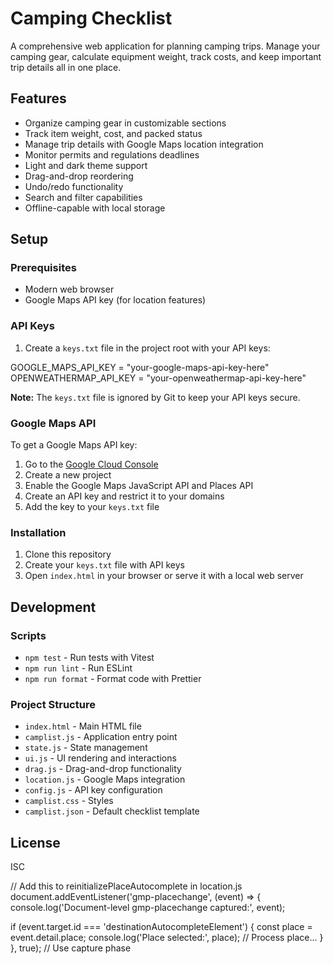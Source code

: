 # Camping Checklist

A comprehensive web application for planning camping trips. Manage your camping gear, calculate equipment weight, track costs, and keep important trip details all in one place.

## Features

- Organize camping gear in customizable sections
- Track item weight, cost, and packed status
- Manage trip details with Google Maps location integration
- Monitor permits and regulations deadlines
- Light and dark theme support
- Drag-and-drop reordering
- Undo/redo functionality
- Search and filter capabilities
- Offline-capable with local storage

## Setup

### Prerequisites

- Modern web browser
- Google Maps API key (for location features)

### API Keys

1. Create a `keys.txt` file in the project root with your API keys:

GOOGLE_MAPS_API_KEY = "your-google-maps-api-key-here"
OPENWEATHERMAP_API_KEY = "your-openweathermap-api-key-here"

**Note:** The `keys.txt` file is ignored by Git to keep your API keys secure.

### Google Maps API

To get a Google Maps API key:

1. Go to the [Google Cloud Console](https://console.cloud.google.com/)
2. Create a new project
3. Enable the Google Maps JavaScript API and Places API
4. Create an API key and restrict it to your domains
5. Add the key to your `keys.txt` file

### Installation

1. Clone this repository
2. Create your `keys.txt` file with API keys
3. Open `index.html` in your browser or serve it with a local web server

## Development

### Scripts

- `npm test` - Run tests with Vitest
- `npm run lint` - Run ESLint
- `npm run format` - Format code with Prettier

### Project Structure

- `index.html` - Main HTML file
- `camplist.js` - Application entry point
- `state.js` - State management
- `ui.js` - UI rendering and interactions
- `drag.js` - Drag-and-drop functionality
- `location.js` - Google Maps integration
- `config.js` - API key configuration
- `camplist.css` - Styles
- `camplist.json` - Default checklist template

## License

ISC

// Add this to reinitializePlaceAutocomplete in location.js
document.addEventListener('gmp-placechange', (event) => {
  console.log('Document-level gmp-placechange captured:', event);
  
  if (event.target.id === 'destinationAutocompleteElement') {
    const place = event.detail.place;
    console.log('Place selected:', place);
    // Process place...
  }
}, true); // Use capture phase